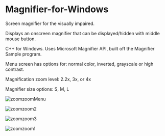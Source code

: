 # Magnifier-for-Windows

Screen magnifier for the visually impaired.  

Displays an onscreen magnifier that can be displayed/hidden with middle mouse button.

C++ for Windows.  Uses Microsoft Magnifier API, built off the Magnifier 
Sample program.

Menu screen has options for: normal color, inverted, grayscale or high contrast.

Magnification zoom level: 2.2x, 3x, or 4x

Magnifier size options: S, M, L

![zoomzoomMenu](https://user-images.githubusercontent.com/18354549/107130217-3b9a4280-6880-11eb-9f0d-08d8cf897bdd.png)

![zoomzoom2](https://user-images.githubusercontent.com/18354549/107130220-4228ba00-6880-11eb-9e23-d5183853f99e.png)

![zoomzoom3](https://user-images.githubusercontent.com/18354549/107130223-45bc4100-6880-11eb-9475-c3001a4a5a9a.png)

![zoomzoom1](https://user-images.githubusercontent.com/18354549/107130227-49e85e80-6880-11eb-8473-33ffeec6fea2.png)


